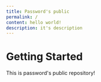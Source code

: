 ```yaml
---
title: Password's public
permalink: /
content: hello world!
description: it's description
---
```

# Getting Started
This is password's public repository!
